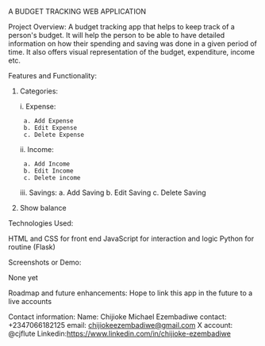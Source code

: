 A BUDGET TRACKING WEB APPLICATION

Project Overview:
A budget tracking app that helps to keep track of a person's budget.
It will help the person to be able to have detailed information on how their spending and saving was done in a given period of time.
It also offers visual representation of the budget, expenditure, income etc.

Features and Functionality:

1.  Categories:

    i. Expense:

         a. Add Expense
         b. Edit Expense
         c. Delete Expense

    ii. Income:

         a. Add Income
         b. Edit Income
         c. Delete income

    iii. Savings:
         a. Add Saving
         b. Edit Saving
         c. Delete Saving

2.  Show balance

Technologies Used:

HTML and CSS for front end
JavaScript for interaction and logic
Python for routine (Flask)

Screenshots or Demo:

None yet

Roadmap and future enhancements:
Hope to link this app in the future to a live accounts

Contact information:
Name: Chijioke Michael Ezembadiwe
contact: +2347066182125
email: chijiokeezembadiwe@gmail.com
X account: @cjflute
Linkedin:https://www.linkedin.com/in/chijioke-ezembadiwe
